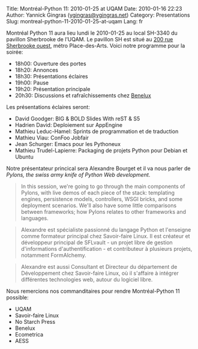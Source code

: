 Title: Montréal-Python 11: 2010-01-25 at UQAM
Date: 2010-01-16 22:23
Author: Yannick Gingras (ygingras@ygingras.net)
Category: Presentations
Slug: montreal-python-11-2010-01-25-at-uqam
Lang: fr

Montréal Python 11 aura lieu lundi le 2010-01-25 au local SH-3340 du
pavillon Sherbrooke de l’UQAM. Le pavillon SH est situé au [200 rue
Sherbrooke ouest][], métro Place-des-Arts. Voici notre programme pour la
soirée:

-   18h00: Ouverture des portes
-   18h20: Annonces
-   18h30: Présentations éclaires
-   19h00: Pause
-   19h20: Présentation principale
-   20h30: Discussions et rafraîchissements chez [Benelux][]

Les présentations éclaires seront:

-   David Goodger: BIG & BOLD Slides With reST & S5
-   Hadrien David: Deploiement sur AppEngine
-   Mathieu Leduc-Hamel: Sprints de programmation et de traduction
-   Mathieu Viau: ConFoo Jobfair
-   Jean Schurger: Emacs pour les Pythoneux
-   Mathieu Trudel-Lapierre: Packaging de projets Python pour Debian et
    Ubuntu

Notre présentateur princical sera Alexandre Bourget et il va nous parler
de *Pylons, the swiss army knife of Python Web development*.

> In this session, we're going to go through the main components of
> Pylons, with live demos of each piece of the stack: templating
> engines, persistence models, controllers, WSGI bricks, and some
> deployment scenarios. We'll also have some little comparisons between
> frameworks; how Pylons relates to other frameworks and languages.

> Alexandre est spécialiste passionné du langage Python et l'enseigne
> comme formateur principal chez Savoir-faire Linux. Il est créateur et
> développeur principal de SFLvault - un projet libre de gestion
> d'informations d'authentification - et contributeur à plusieurs
> projets, notamment FormAlchemy.

> Alexandre est aussi Consultant et Directeur du département de
> Développement chez Savoir-faire Linux, où il s'affaire à intégrer
> différentes technologies web, autour du logiciel libre.

Nous remercions nos commanditaires pour rendre Montréal-Python 11
possible:

-   UQAM
-   Savoir-faire Linux
-   No Starch Press
-   Benelux
-   Ecometrica
-   AESS

  [200 rue Sherbrooke ouest]: http://www.uqam.ca/campus/pavillons/sh.htm
  [Benelux]: http://www.brasseriebenelux.com/
